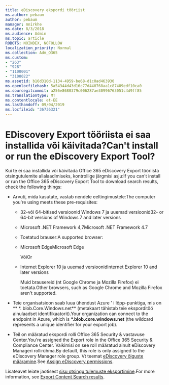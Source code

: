```yaml
---
title: eDiscovery ekspordi tööriist
ms.author: pebaum
author: pebaum
manager: mnirkhe
ms.date: 8/3/2018
ms.audience: Admin
ms.topic: article
ROBOTS: NOINDEX, NOFOLLOW
localization_priority: Normal
ms.collection: Adm_O365
ms.custom:
- "263"
- "928"
- "1100001"
- "3100022"
ms.assetid: b16d310d-1134-4959-be68-d1c0ad463930
ms.openlocfilehash: 5a54344d43d16c77d440768aa1c87489edf10ca0
ms.sourcegitcommit: a256e8680379c006287ae30996763051c4d9ff85
ms.translationtype: MT
ms.contentlocale: et-EE
ms.lasthandoff: 09/04/2019
ms.locfileid: "36736321"
---
```

# <a name="cant-install-or-run-the-ediscovery-export-tool"></a><span data-ttu-id="c025e-102">EDiscovery Export tööriista ei saa installida või käivitada?</span><span class="sxs-lookup"><span data-stu-id="c025e-102">Can't install or run the eDiscovery Export Tool?</span></span>

<span data-ttu-id="c025e-103">Kui te ei saa installida või käivitada Office 365 eDiscovery Export tööriista otsingutulemite allalaadimiseks, kontrollige järgmisi asju:</span><span class="sxs-lookup"><span data-stu-id="c025e-103">If you can't install or run the Office 365 eDiscovery Export Tool to download search results, check the following things:</span></span>
  
- <span data-ttu-id="c025e-104">Arvuti, mida kasutate, vastab nendele eeltingimustele:</span><span class="sxs-lookup"><span data-stu-id="c025e-104">The computer you're using meets these pre-requisites:</span></span>

  - <span data-ttu-id="c025e-105">32-või 64-bitised versioonid Windows 7 ja uuemad versioonid</span><span class="sxs-lookup"><span data-stu-id="c025e-105">32- or 64-bit versions of Windows 7 and later versions</span></span>

  - <span data-ttu-id="c025e-106">Microsoft .NET Framework 4,7</span><span class="sxs-lookup"><span data-stu-id="c025e-106">Microsoft .NET Framework 4.7</span></span>

  - <span data-ttu-id="c025e-107">Toetatud brauser:</span><span class="sxs-lookup"><span data-stu-id="c025e-107">A supported browser:</span></span>

  - <span data-ttu-id="c025e-108">Microsoft Edge</span><span class="sxs-lookup"><span data-stu-id="c025e-108">Microsoft Edge</span></span>

    <span data-ttu-id="c025e-109">Või</span><span class="sxs-lookup"><span data-stu-id="c025e-109">Or</span></span>

  - <span data-ttu-id="c025e-110">Internet Explorer 10 ja uuemad versioonid</span><span class="sxs-lookup"><span data-stu-id="c025e-110">Internet Explorer 10 and later versions</span></span>

    <span data-ttu-id="c025e-111">Muid brausereid (nt Google Chrome ja Mozilla Firefox) ei toetata.</span><span class="sxs-lookup"><span data-stu-id="c025e-111">Other browsers, such as Google Chrome and Mozilla Firefox aren't supported.</span></span>

- <span data-ttu-id="c025e-112">Teie organisatsioon saab luua ühendust Azure ' i lõpp-punktiga, mis on \*\* \*. blob.Core.Windows.net\*\* (metakaart tähistab teie eksporditöö ainulaadset identifikaatorit).</span><span class="sxs-lookup"><span data-stu-id="c025e-112">Your organization can connect to the endpoint in Azure, which is **\*.blob.core.windows.net** (the wildcard represents a unique identifier for your export job).</span></span>

- <span data-ttu-id="c025e-113">Teil on määratud ekspordi rolli Office 365 Security &amp; vastavuse Center.</span><span class="sxs-lookup"><span data-stu-id="c025e-113">You're assigned the Export role in the Office 365 Security &amp; Compliance Center.</span></span> <span data-ttu-id="c025e-114">Vaikimisi on see roll määratud ainult eDiscovery Manageri rollirühma.</span><span class="sxs-lookup"><span data-stu-id="c025e-114">By default, this role is only assigned to the eDiscovery Manager role group.</span></span> <span data-ttu-id="c025e-115">Vt teemat [eDiscovery õiguste määramine](https://docs.microsoft.com/office365/securitycompliance/assign-ediscovery-permissions).</span><span class="sxs-lookup"><span data-stu-id="c025e-115">See [Assign eDiscovery permissions](https://docs.microsoft.com/office365/securitycompliance/assign-ediscovery-permissions).</span></span>

<span data-ttu-id="c025e-116">Lisateavet leiate jaotisest [sisu otsingu tulemuste eksportimine](https://docs.microsoft.com/office365/securitycompliance/export-search-results).</span><span class="sxs-lookup"><span data-stu-id="c025e-116">For more information, see [Export Content Search results](https://docs.microsoft.com/office365/securitycompliance/export-search-results).</span></span>
  